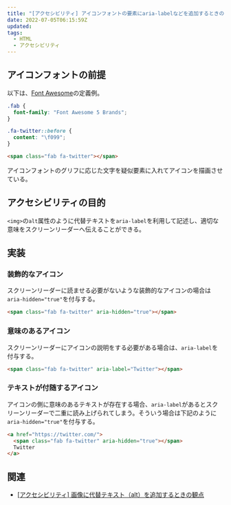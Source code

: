 ```yaml
---
title: "[アクセシビリティ] アイコンフォントの要素にaria-labelなどを追加するときの観点"
date: 2022-07-05T06:15:59Z
updated:
tags:
  - HTML
  - アクセシビリティ
---
```


## アイコンフォントの前提

以下は、[Font Awesome](https://fontawesome.com/)の定義例。

```css
.fab {
  font-family: "Font Awesome 5 Brands";
}

.fa-twitter::before {
  content: "\f099";
}
```

```html
<span class="fab fa-twitter"></span>
```

アイコンフォントのグリフに応じた文字を疑似要素に入れてアイコンを描画させている。

## アクセシビリティの目的

`<img>`の`alt`属性のように代替テキストを`aria-label`を利用して記述し、適切な意味をスクリーンリーダーへ伝えることができる。

## 実装

### 装飾的なアイコン

スクリーンリーダーに読ませる必要がないような装飾的なアイコンの場合は `aria-hidden="true"`を付与する。

```html
<span class="fab fa-twitter" aria-hidden="true"></span>
```

### 意味のあるアイコン

スクリーンリーダーにアイコンの説明をする必要がある場合は、`aria-label`を付与する。

```html
<span class="fab fa-twitter" aria-label="Twitter"></span>
```

### テキストが付随するアイコン

アイコンの側に意味のあるテキストが存在する場合、`aria-label`があるとスクリーンリーダーで二重に読み上げられてしまう。そういう場合は下記のように`aria-hidden="true"`を付与する。

```html
<a href="https://twitter.com/">
  <span class="fab fa-twitter" aria-hidden="true"></span>
  Twitter
</a>
```

## 関連

- [[アクセシビリティ] 画像に代替テキスト（alt）を追加するときの観点](https://b.0218.jp/202105192211.html)

